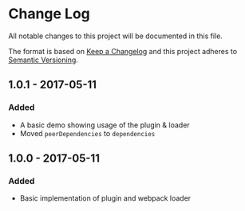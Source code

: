 # Change Log
All notable changes to this project will be documented in this file.

The format is based on [Keep a Changelog](http://keepachangelog.com/)
and this project adheres to [Semantic Versioning](http://semver.org/).

## 1.0.1 - 2017-05-11
### Added
 - A basic demo showing usage of the plugin & loader
 - Moved `peerDependencies` to `dependencies`

## 1.0.0 - 2017-05-11
### Added
 - Basic implementation of plugin and webpack loader
